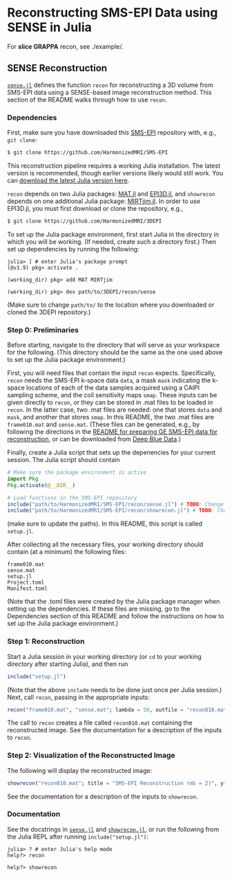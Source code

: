 # Reconstructing SMS-EPI Data using SENSE in Julia

For **slice GRAPPA** recon, see ./example/.


## SENSE Reconstruction

[`sense.jl`](sense.jl) defines the function `recon`
for reconstructing a 3D volume from SMS-EPI data
using a SENSE-based image reconstruction method.
This section of the README
walks through how to use `recon`.

### Dependencies

First,
make sure you have downloaded
this [SMS-EPI](https://github.com/HarmonizedMRI/SMS-EPI)
repository with, e.g., `git clone`:
```bash
$ git clone https://github.com/HarmonizedMRI/SMS-EPI
```

This reconstruction pipeline requires
a working Julia installation.
The latest version is recommended,
though earlier versions likely would still work.
You can [download the latest Julia version here](https://julialang.org/downloads/#current_stable_release).

`recon` depends on two Julia packages:
[MAT.jl](https://github.com/JuliaIO/MAT.jl) and
[EPI3D.jl](https://github.com/HarmonizedMRI/3DEPI/tree/main/recon/sense),
and `showrecon` depends on one additional Julia package:
[MIRTjim.jl](https://github.com/JeffFessler/MIRTjim.jl).
In order to use EPI3D.jl,
you must first download or clone the repository, e.g.,
```bash
$ git clone https://github.com/HarmonizedMRI/3DEPI
```
To set up the Julia package environment,
first start Julia
in the directory
in which you will be working.
(If needed,
create such a directory first.)
Then set up dependencies
by running the following:
```julia-repl
julia> ] # enter Julia's package prompt
(@v1.9) pkg> activate .

(working_dir) pkg> add MAT MIRTjim

(working_dir) pkg> dev path/to/3DEPI/recon/sense
```
(Make sure to change `path/to/`
to the location where you downloaded or cloned
the 3DEPI repository.)

### Step 0: Preliminaries

Before starting,
navigate to
the directory
that will serve as your workspace
for the following.
(This directory should be the same
as the one used above
to set up the Julia package environment.)

First,
you will need files
that contain the input
`recon` expects.
Specifically,
`recon` needs the SMS-EPI k-space data `data`,
a mask `mask` indicating the k-space locations
of each of the data samples
acquired using a CAIPI sampling scheme,
and the coil sensitivity maps `smap`.
These inputs can be given directly to `recon`,
or they can be stored in .mat files
to be loaded in `recon`.
In the latter case,
two .mat files are needed:
one that stores `data` and `mask`,
and another that stores `smap`.
In this README,
the two .mat files are
`frame010.mat`
and `sense.mat`.
(These files can be generated, e.g.,
by following the directions
in the [README for preparing GE SMS-EPI data for reconstruction](GE/README.md),
or can be downloaded
from [Deep Blue Data](TODO).)

Finally,
create a Julia script
that sets up the depenencies
for your current session.
The Julia script should contain
```julia
# Make sure the package environment is active
import Pkg
Pkg.activate(@__DIR__)

# Load functions in the SMS-EPI repository
include("path/to/HarmonizedMRI/SMS-EPI/recon/sense.jl") # TODO: Change to the correct path
include("path/to/HarmonizedMRI/SMS-EPI/recon/showrecon.jl") # TODO: Change to the correct path
```
(make sure to update the paths).
In this README,
this script is called `setup.jl`.

After collecting all the necessary files,
your working directory should contain
(at a minimum)
the following files:
```
frame010.mat
sense.mat
setup.jl
Project.toml
Manifest.toml
```
(Note that the .toml files
were created by the Julia package manager
when setting up the dependencies.
If these files are missing,
go to the Dependencies section
of this README
and follow the instructions
on how to set up the Julia package environment.)

### Step 1: Reconstruction

Start a Julia session
in your working directory
(or `cd` to your working directory
after starting Julia),
and then run
```julia
include("setup.jl")
```
(Note that the above `include`
needs to be done just once per Julia session.)
Next,
call `recon`,
passing in the appropriate inputs:
```julia
recon("frame010.mat", "sense.mat"; lambda = 50, outfile = "recon010.mat")
```
The call to `recon` creates
a file called `recon010.mat`
containing the reconstructed image.
See the documentation for a description of the inputs to `recon`.

### Step 2: Visualization of the Reconstructed Image

The following will display the reconstructed image:
```julia
showrecon("recon010.mat"; title = "SMS-EPI Reconstruction (mb = 2)", yflip = false)
```
See the documentation for a description of the inputs to `showrecon`.

### Documentation

See the docstrings in [`sense.jl`](sense.jl)
and [`showrecon.jl`](showrecon.jl),
or run the following from the Julia REPL
after running `include("setup.jl")`:
```julia-repl
julia> ? # enter Julia's help mode
help?> recon

help?> showrecon
```
